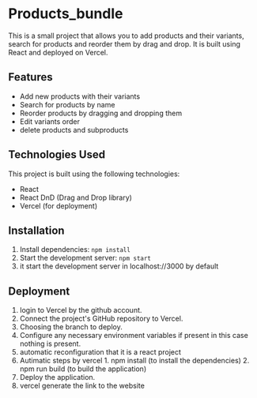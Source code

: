 # Products_bundle

This is a small project that allows you to add products and their variants, search for products and reorder them by drag and drop. It is built using React and deployed on Vercel.

## Features

- Add new products with their variants
- Search for products by name
- Reorder products by dragging and dropping them
- Edit variants order
- delete products and subproducts

## Technologies Used

This project is built using the following technologies:

- React
- React DnD (Drag and Drop library)
- Vercel (for deployment)

## Installation


1. Install dependencies: `npm install`
2. Start the development server: `npm start`
3. it start the development server in localhost://3000 by default

## Deployment

1. login to Vercel by the github account. 
2. Connect the project's  GitHub repository to Vercel.
3. Choosing  the branch  to deploy.
4. Configure any necessary environment variables if present in this case nothing is present.
5. automatic reconfiguration that it is a react project
6. Autimatic steps by vercel
              1. npm install (to install the dependencies)
              2. npm run build (to build the application)
7. Deploy the application.
8. vercel generate the link to the website

